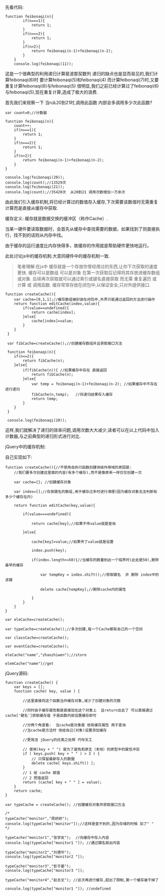 先看代码:

    function feibonaqi(n){
            if(n===1){
                return 1;
            }
            if(n===2){
                return 1;
            }
            if(n>2){
                return feibonaqi(n-1)+feibonaqi(n-2);
            }
        }
        console.log(feibonaqi(11));

这是一个很典型的利用递归计算斐波那契数列
递归的缺点也是显而易见的,我们计算feibonaqi(6)时 要计算feibonaqi(5)和feibonaqi(4)
而计算feibonaqi(7)时,又要重复计算feibonaqi(6)与feibonaqi(5)
很明显,我们之前已经计算过了feibonaqi(6)与feibonaqi(5),现在重复计算,造成了极大的浪费.

首先我们来观察一下 当n从20到21时,调用此函数 内部会多调用多少次此函数?

    var count=0;//计数器

    function feibonaqi(n){
        count++;
        if(n===1){
            return 1;
        }
        if(n===2){
            return 1;
        }
        if(n>2){
            return feibonaqi(n-1)+feibonaqi(n-2);
        }
    }

    console.log(feibonaqi(20));
    console.log(count);//13529次
    console.log(feibonaqi(21));
    console.log(count);//35420次  从20到21 调用次数增加一万余次

由此我们引入缓存机制,将已经计算过的数值存入缓存,下次需要该数值时无需重复计算而是直接从缓存中获取.

缓存定义: 缓存就是数据交换的缓冲区（称作Cache）.

当某一硬件要读取数据时，会首先从缓存中查找需要的数据，如果找到了则直接执行，找不到的话则从内存中找。

由于缓存的运行速度比内存快得多，故缓存的作用就是帮助硬件更快地运行。

此处讨论js中的缓存机制.大意同硬件中的缓存机制一致.

>笔者理解:在js中
缓存就是一个存放你曾经用过的东西,让你下次获取的速度更快.
缓存可以是数组 可以是对象 在第一次获取后记得将其存放进缓存数组或对象.
后续再次获取就可以通过索引或键名直接获取  而无需 重复遍历 或 计算 或 调用函数.
缓存常常存放在闭包中,以保证安全,只对外提供接口.

    function createCache(){ 
        var cache=[0,1,1];//缓存数组被封装在闭包中,外界只能通过返回的方法进行操作
        return function editCache(index,value){
            if(value==undefined){
                return cache[index];
            }else{
                cache[index]=value;
            }
        }
     }

     var fibCache=createCache();//创建缓存数组并且获取接口方法

     function feibonaqi(n){
        if(n<=2){
            return fibCache(n);
        }else{
            if(fibCache(n)){ //如果缓存中存在 直接返回
                return fibCache(n);   
            }else{
                var temp = feibonaqi(n-1)+feibonaqi(n-2); //如果缓存中不存在 进行递归
                fibCache(n,temp);   //将递归结果存入缓存
                return temp;
            } 
        }
     }

     console.log(feibonaqi(20));

这样,我们就解决了递归的效率问题,调用次数大大减少,读者可以在以上代码中加入计数器,与之前典型的递归形式进行对比.

jQuery中的缓存机制:

自己实现如下:

    function createCache(){//不使用自执行函数创建块级作用域的原因是:
        //我们要多次创建这里面的内容(有多个缓存),而不是像原来一样仅仅创建一次

        var cache={}; //创建缓存对象

        var index=[];//存放键名的数组,用于缓存过多时进行清理(因为缓存对象无法判断有多少个缓存在内)

        return function editCache(key,value){

            if(value===undefined){

                return cache[key];//如果不传value就是查询

            }else{

                cache[key]=value;//如果传了value就是设置

                index.push(key);

                if(index.length>=50){//当缓存的数量到达一个临界时(此处是50),删除最早的缓存

                    var tempKey = index.shift();//获取键名  并 删除 index中的该键

                    delete cache[tempKey];//删除cache内的属性

                }
            }
        } 
    }

    var eleCache=createCache();

    var typeCache=createCache();//多次创建,每一个Cache都有自己的一个空间

    var classCache=createCache();
    
    var eventCache=createCache();

    eleCache("name","zhaozhiwen");//store

    elemCache("name")//get

jQuery源码:

    function createCache() {
        var keys = [];
        function cache( key, value ) {

            //这里直接将这个函数当作缓存对象,减少了创建对象的次数

            //同时由于缓存属性都是直接加在这个对象上  且return出去了 可以直接通过cache['键名']获取缓存值 于是函数内部设置缓存即可

            //分两个角度看:  当cache是对象是 他有缓存属性 用于查询
            //当cache是方法时 他给自己(对象)设置添加缓存

            //更简洁 jQuery的优美之处啊 巧夺天工

            // 使用(key + " ") 是为了避免和原生（本地）的原型中的属性冲突
            if ( keys.push( key + " " ) > 3 ) {
                // 只保留最新存入的数据
                delete cache[ keys.shift() ];
            }
            // 1 给 cache 赋值
            // 2 把值返回
            return (cache[ key + " " ] = value);
        }
        return cache;
    }

    var typeCache = createCache(); //创建缓存对象并获取接口方法

    /*
    typeCache("monitor","周娇娇");
    console.log(typeCache["monitor"]);//这样是查不到的,因为存储的时候 加了" "
    */

    typeCache("monitor1","张学友");  //向缓存中存入内容
    console.log(typeCache["monitor1 "]); //通过键名取出内容

    typeCache("monitor2","刘德华");
    console.log(typeCache["monitor2 "]);

    typeCache("monitor3","彭于晏");
    console.log(typeCache["monitor3 "]);

    typeCache("monitor4","赵志文"); //这次再进行缓存,超出了限制,第一个缓存被干掉了

    console.log(typeCache["monitor1 "]); //undefined
